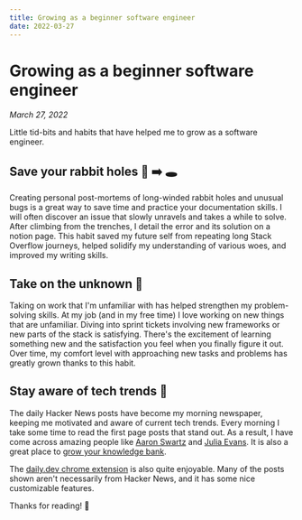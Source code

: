 ```yaml
---
title: Growing as a beginner software engineer
date: 2022-03-27
---
```


# Growing as a beginner software engineer

*March 27, 2022*

Little tid-bits and habits that have helped me to grow as a software engineer.

## Save your rabbit holes 🐰 ➡️ 🕳️ 

Creating personal post-mortems of long-winded rabbit holes and unusual bugs is a great way to save time and practice your documentation skills. I will often discover an issue that slowly unravels and takes a while to solve. After climbing from the trenches, I detail the error and its solution on a notion page. This habit saved my future self from repeating long Stack Overflow journeys, helped solidify my understanding of various woes, and improved my writing skills.

## Take on the unknown 🤔

Taking on work that I'm unfamiliar with has helped strengthen my problem-solving skills. At my job (and in my free time) I love working on new things that are unfamiliar. Diving into sprint tickets involving new frameworks or new parts of the stack is satisfying. There's the excitement of learning something new and the satisfaction you feel when you finally figure it out. Over time, my comfort level with approaching new tasks and problems has greatly grown thanks to this habit.

## Stay aware of tech trends 📰

The daily Hacker News posts have become my morning newspaper, keeping me motivated and aware of current tech trends. Every morning I take some time to read the first page posts that stand out. As a result, I have come across amazing people like [Aaron Swartz](http://www.aaronsw.com/weblog/fullarchive) and [Julia Evans](https://jvns.ca/about/). It is also a great place to [grow your knowledge bank](https://news.ycombinator.com/item?id=30822339).

The [daily.dev chrome extension](https://daily.dev/) is also quite enjoyable. Many of the posts shown aren't necessarily from Hacker News, and it has some nice customizable features.


Thanks for reading! 👋